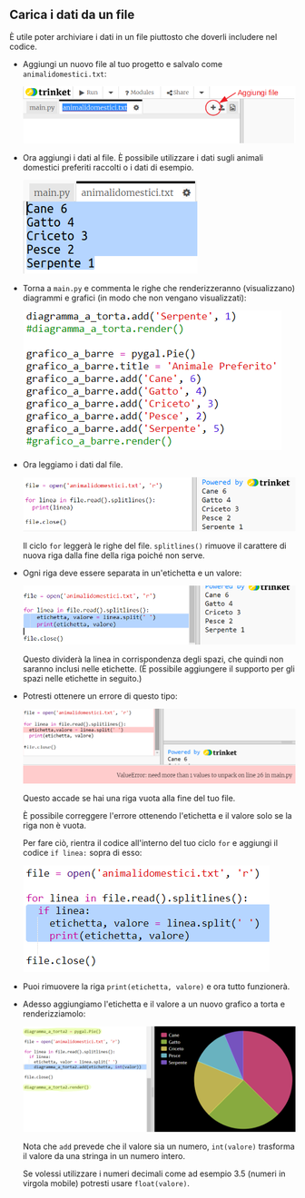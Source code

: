 ## Carica i dati da un file

È utile poter archiviare i dati in un file piuttosto che doverli includere nel codice.

+ Aggiungi un nuovo file al tuo progetto e salvalo come `animalidomestici.txt`:
    
    ![screenshot](images/pets-file.png)

+ Ora aggiungi i dati al file. È possibile utilizzare i dati sugli animali domestici preferiti raccolti o i dati di esempio.
    
    ![screenshot](images/pets-data.png)

+ Torna a `main.py` e commenta le righe che renderizzeranno (visualizzano) diagrammi e grafici (in modo che non vengano visualizzati):
    
    ![screenshot](images/pets-comment.png)

+ Ora leggiamo i dati dal file.
    
    ![screenshot](images/pets-read.png)
    
    Il ciclo `for` leggerà le righe del file. `splitlines()` rimuove il carattere di nuova riga dalla fine della riga poiché non serve.

+ Ogni riga deve essere separata in un'etichetta e un valore:
    
    ![screenshot](images/pets-split.png)
    
    Questo dividerà la linea in corrispondenza degli spazi, che quindi non saranno inclusi nelle etichette. (È possibile aggiungere il supporto per gli spazi nelle etichette in seguito.)

+ Potresti ottenere un errore di questo tipo:
    
    ![screenshot](images/pets-error.png)
    
    Questo accade se hai una riga vuota alla fine del tuo file.
    
    È possibile correggere l'errore ottenendo l'etichetta e il valore solo se la riga non è vuota.
    
    Per fare ciò, rientra il codice all'interno del tuo ciclo `for` e aggiungi il codice `if linea:` sopra di esso:
    
    ![screenshot](images/pets-fix.png)

+ Puoi rimuovere la riga `print(etichetta, valore)` e ora tutto funzionerà.

+ Adesso aggiungiamo l'etichetta e il valore a un nuovo grafico a torta e renderizziamolo:
    
    ![screenshot](images/pets-pie2.png)
    
    Nota che `add` prevede che il valore sia un numero, `int(valore)` trasforma il valore da una stringa in un numero intero.
    
    Se volessi utilizzare i numeri decimali come ad esempio 3.5 (numeri in virgola mobile) potresti usare `float(valore)`.
